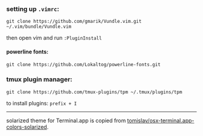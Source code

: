 ### setting up `.vimrc`:

    git clone https://github.com/gmarik/Vundle.vim.git ~/.vim/bundle/Vundle.vim

then open vim and run `:PluginInstall`

#### powerline fonts:

	git clone https://github.com/Lokaltog/powerline-fonts.git

### tmux plugin manager:

    git clone https://github.com/tmux-plugins/tpm ~/.tmux/plugins/tpm

to install plugins: `prefix + I`

-----

solarized theme for Terminal.app is copied from [tomislav/osx-terminal.app-colors-solarized](https://github.com/tomislav/osx-terminal.app-colors-solarized).

